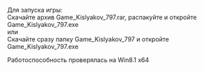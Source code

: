 ﻿Для запуска игры:  
Cкачайте архив Game_Kislyakov_797.rar, распакуйте и откройте Game_Kislyakov_797.exe  
или  
Скачайте сразу папку Game_Kislyakov_797 и откройте Game_Kislyakov_797.exe  
  
Работоспособность проверялась на Win8.1 x64
